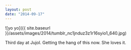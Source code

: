 ```yaml
---
layout: post
date: "2014-09-17"
---
```


![yo yo]({{ site.baseurl }}/assets/images/2014/tumblr_nc1jnduz3z1r16syio1_640.jpg)

Third day at Jujol. Getting the hang of this now. She loves it.

